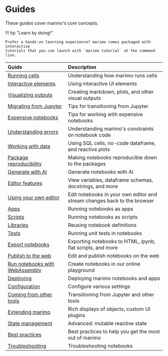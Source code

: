 # Guides

These guides cover marimo's core concepts.

!!! tip "Learn by doing!"

    Prefer a hands-on learning experience? marimo comes packaged with interactive
    tutorials that you can launch with `marimo tutorial` at the command line.

| Guide                                                 | Description                                                |
| :---------------------------------------------------- | :--------------------------------------------------------- |
| [Running cells](reactivity.md)                        | Understanding how marimo runs cells                        |
| [Interactive elements](interactivity.md)              | Using interactive UI elements                              |
| [Visualizing outputs](outputs.md)                     | Creating markdown, plots, and other visual outputs         |
| [Migrating from Jupyter](coming_from/jupyter.md)      | Tips for transitioning from Jupyter                        |
| [Expensive notebooks](expensive_notebooks.md)         | Tips for working with expensive notebooks                  |
| [Understanding errors](understanding_errors/index.md) | Understanding marimo's constraints on notebook code        |
| [Working with data](working_with_data/index.md)       | Using SQL cells, no-code dataframe, and reactive plots     |
| [Package reproducibility](package_reproducibility.md) | Making notebooks reproducible down to the packages         |
| [Generate with AI](generate_with_ai/index.md)           | Generate notebooks with AI   |
| [Editor features](editor_features/index.md)           | View variables, dataframe schemas, docstrings, and more    |
| [Using your own editor](editor_features/watching.md)  | Edit notebooks in your own editor and stream changes back to the browser |
| [Apps](apps.md)                                       | Running notebooks as apps                                  |
| [Scripts](scripts.md)                                 | Running notebooks as scripts                               |
| [Libraries](library.md)                               | Reusing notebook definitions                               |
| [Tests](testing/index.md)                             | Running unit tests in notebooks                            |
| [Export notebooks](exporting.md)                      | Exporting notebooks to HTML, ipynb, flat scripts, and more |
| [Publish to the web](publishing/index.md)             | Edit and publish notebooks on the web                      |
| [Run notebooks with WebAssembly](wasm.md)             | Create notebooks in our online playground                  |
| [Deploying](deploying/index.md)                       | Deploying marimo notebooks and apps                        |
| [Configuration](configuration/index.md)               | Configure various settings                                 |
| [Coming from other tools](coming_from/index.md)       | Transitioning from Jupyter and other tools                 |
| [Extending marimo](integrating_with_marimo/index.md)  | Rich displays of objects, custom UI plugins                |
| [State management](state.md)                          | Advanced: mutable reactive state                           |
| [Best practices](best_practices.md)                   | Best practices to help you get the most out of marimo      |
| [Troubleshooting](troubleshooting.md)                 | Troubleshooting notebooks                                  |
